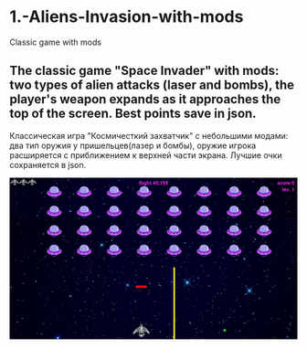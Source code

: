 # 1.-Aliens-Invasion-with-mods
Сlassic game with mods

The classic game "Space Invader" with mods: two types of alien attacks (laser and bombs),
the player's weapon expands as it approaches the top of the screen. Best points save in json.
---
Классическая игра "Космичесткий захватчик" с небольшими модами: два тип оружия у пришельцев(лазер и бомбы), 
оружие игрока расширяется с приближением к верхней части экрана. Лучшие очки сохраняется в json.

![Image text](https://github.com/jimbojimih/1.-Aliens-Invasion-with-mods/blob/master/screen.jpg)
